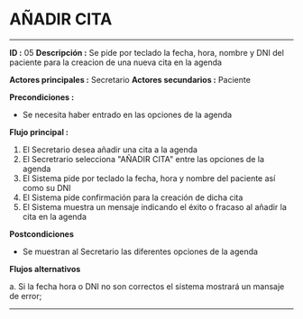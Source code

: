 # AÑADIR CITA
---
**ID :** 05 **Descripción :**  Se pide por teclado la fecha, hora, nombre y DNI del paciente para la creacion de una nueva cita en la agenda

**Actores principales :** Secretario  **Actores secundarios :** Paciente

**Precondiciones :**
   * Se necesita haber entrado en las opciones de la agenda

**Flujo principal :**

1. El Secretario desea añadir una cita a la agenda
2. El Secretrario selecciona "AÑADIR CITA" entre las opciones de la agenda
3. El Sistema pide por teclado la fecha, hora y nombre del paciente así como su DNI
4. El Sistema pide confirmación para la creación de dicha cita
5. El Sistema muestra un mensaje indicando el éxito o fracaso al añadir la cita en la agenda

**Postcondiciones**
   * Se muestran al Secretario las diferentes opciones de la agenda

**Flujos alternativos**

   a. Si la fecha hora o DNI no son correctos el sistema mostrará un mansaje de error;

---

